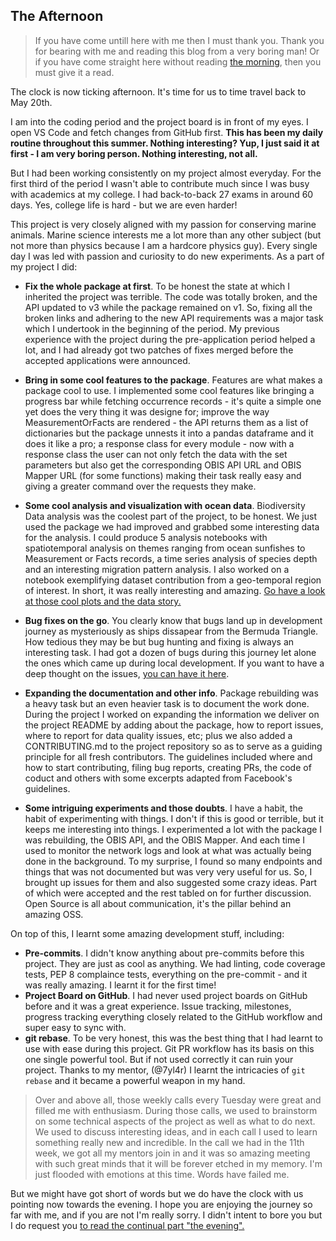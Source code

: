 ## The Afternoon

> If you have come untill here with me then I must thank you. Thank you for bearing with me and reading this blog from a very boring man! Or if you have come straight here without reading [the morning](./what-gsoc-taught-me-the-morning.md), then you must give it a read.

The clock is now ticking afternoon. It's time for us to time travel back to May 20th. 

I am into the coding period and the project board is in front of my eyes. I open VS Code and fetch changes from GitHub first. **This has been my daily routine throughout this summer. Nothing interesting? Yup, I just said it at first - I am very boring person. Nothing interesting, not all.**

But I had been working consistently on my project almost everyday. For the first third of the period I wasn't able to contribute much since I was busy with academics at my college. I had back-to-back 27 exams in around 60 days. Yes, college life is hard - but we are even harder!

This project is very closely aligned with my passion for conserving marine animals. Marine science interests me a lot more than any other subject (but not more than physics because I am a hardcore physics guy). Every single day I was led with passion and curiosity to do new experiments. As a part of my project I did:

+ **Fix the whole package at first**. To be honest the state at which I inherited the project was terrible. The code was totally broken, and the API updated to v3 while the package remained on v1. So, fixing all the broken links and adhering to the new API requirements was a major task which I undertook in the beginning of the period. My previous experience with the project during the pre-application period helped a lot, and I had already got two patches of fixes merged before the accepted applications were announced. 

+ **Bring in some cool features to the package**. Features are what makes a package cool to use. I implemented some cool features like bringing a progress bar while fetching occurrence records - it's quite a simple one yet does the very thing it was designe for; improve the way MeasurementOrFacts are rendered - the API returns them as a list of dictionaries but the package unnests it into a pandas dataframe and it does it like a pro; a response class for every module - now with a response class the user can not only fetch the data with the set parameters but also get the corresponding OBIS API URL and OBIS Mapper URL (for some functions) making their task really easy and giving a greater command over the requests they make.

+ **Some cool analysis and visualization with ocean data**. Biodiversity Data analysis was the coolest part of the project, to be honest. We just used the package we had improved and grabbed some interesting data for the analysis. I could produce 5 analysis notebooks with spatiotemporal analysis on themes ranging from ocean sunfishes to Measurement or Facts records, a time series analysis of species depth and an interesting migration pattern analysis. I also worked on a notebook exemplifying dataset contribution from a geo-temporal region of interest. In short, it was really interesting and amazing. [Go have a look at those cool plots and the data story.](https://github.com/iobis/pyobis/tree/master/notebooks)

+ **Bug fixes on the go**. You clearly know that bugs land up in development journey as mysteriously as ships dissapear from the Bermuda Triangle. How tedious they may be but bug hunting and fixing is always an interesting task. I had got a dozen of bugs during this journey let alone the ones which came up during local development. If you want to have a deep thought on the issues, [you can have it here](https://github.com/iobis/pyobis/issues?q=is%3Aopen+is%3Aclosed+author%3Aayushanand18+).

+ **Expanding the documentation and other info**. Package rebuilding was a heavy task but an even heavier task is to document the work done. During the project I worked on expanding the information we deliver on the project README by adding about the package, how to report issues, where to report for data quality issues, etc; plus we also added a CONTRIBUTING.md to the project repository so as to serve as a guiding principle for all fresh contributors. The guidelines included where and how to start contributing, filing bug reports, creating PRs, the code of coduct and others with some excerpts adapted from Facebook's guidelines. 

+ **Some intriguing experiments and those doubts**. I have a habit, the habit of experimenting with things. I don't if this is good or terrible, but it keeps me interesting into things. I experimented a lot with the package I was rebuilding, the OBIS API, and the OBIS Mapper. And each time I used to monitor the network logs and look at what was actually being done in the background. To my surprise, I found so many endpoints and things that was not documented but was very very useful for us. So, I brought up issues for them and also suggested some crazy ideas. Part of which were accepted and the rest tabled on for further discussion. Open Source is all about communication, it's the pillar behind an amazing OSS.

On top of this, I learnt some amazing development stuff, including:
+ **Pre-commits**. I didn't know anything about pre-commits before this project. They are just as cool as anything. We had linting, code coverage tests, PEP 8 complaince tests, everything on the pre-commit - and it was really amazing. I learnt it for the first time!
+ **Project Board on GitHub**. I had never used project boards on GitHub before and it was a great experience. Issue tracking, milestones, progress tracking everything closely related to the GitHub workflow and super easy to sync with.
+ **git rebase**. To be very honest, this was the best thing that I had learnt to use with ease during this project. Git PR workflow has its basis on this one single powerful tool. But if not used correctly it can ruin your project. Thanks to my mentor, (@7yl4r) I learnt the intricacies of `git rebase` and it became a powerful weapon in my hand.

> Over and above all, those weekly calls every Tuesday were great and filled me with enthusiasm. During those calls, we used to brainstorm on some technical aspects of the project as well as what to do next. We used to discuss interesting ideas, and in each call I used to learn something really new and incredible. In the call we had in the 11th week, we got all my mentors join in and it was so amazing meeting with such great minds that it will be forever etched in my memory. I'm just flooded with emotions at this time. Words have failed me. 

But we might have got short of words but we do have the clock with us pointing now towards the evening. I hope you are enjoying the journey so far with me, and if you are not I'm really sorry. I didn't intent to bore you but I do request you [to read the continual part "the evening".](./the-evening.md)